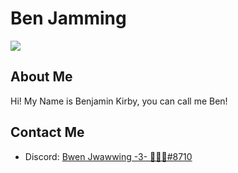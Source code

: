 # Ben Jamming

![](https://github.com/BenjammingKirby/BenjammingKirby/raw/output/github-contribution-grid-snake.svg)

## About Me

Hi! My Name is Benjamin Kirby, you can call me Ben!

## Contact Me

- Discord: [Bwen Jwawwing -3- 🌸🌷💮#8710](https://discord.com/users/754279952647716914)
